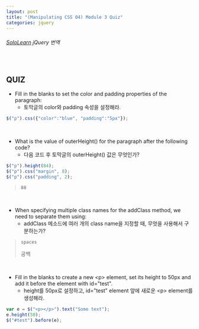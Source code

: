 ```yaml
---
layout: post
title: "(Manipulating CSS 04) Module 3 Quiz"
categories: jquery
---
```


###### [SoloLearn](https://www.sololearn.com/) jQuery 번역

<br>

## QUIZ

- Fill in the blanks to set the color and padding properties of the paragraph:
  - 토막글의 color와 padding 속성을 설정해라.

```js
$("p").css({"color":"blue", "padding":"5px"});
```

<br>

- What is the value of outerHeight() for the paragraph after the following code?
  - 다음 코드 후 토막글의 outerHeight() 값은 무엇인가?

```js
$("p").height(84);
$("p").css("margin", 8);
$("p").css("padding", 2);
```

> `88`

<br>

- When specifying multiple class names for the addClass method, we need to separate them using:
  - addClass 메소드에 여러 개의 class name을 지정할 때, 무엇을 사용해서 구분하는가?

> `spaces`
>
> 공백

<br>

- Fill in the blanks to create a new \<p> element, set its height to 50px and add it before the element with id="test".
  - height를 50px로 설정하고, id="test" element 앞에 새로운 \<p> element를 생성해라.

```js
var e = $("<p></p>").text("Some text");
e.height(50);
$("#test").before(e);
```

<br>